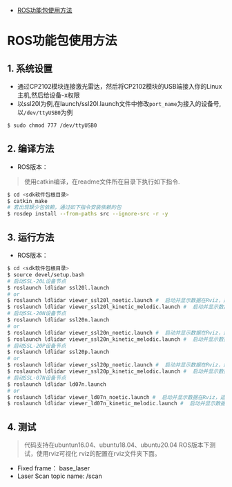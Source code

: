 - [ROS功能包使用方法](#ROS功能包使用方法)
# ROS功能包使用方法
## 1. 系统设置
- 通过CP2102模块连接激光雷达，然后将CP2102模块的USB端接入你的Linux主机,然后给设备-x权限
- 以ssl20l为例,在launch/ssl20l.launch文件中修改`port_name`为接入的设备号,以`/dev/ttyUSB0`为例
```bash
$ sudo chmod 777 /dev/ttyUSB0
```
## 2. 编译方法
- ROS版本：
> 使用catkin编译，在readme文件所在目录下执行如下指令.
```bash
$ cd <sdk软件包根目录>
$ catkin_make
# 若出现缺少包依赖，通过如下指令安装依赖的包
$ rosdep install --from-paths src --ignore-src -r -y
```
## 3. 运行方法
- ROS版本：
```bash
$ cd <sdk软件包根目录>
$ source devel/setup.bash
# 启动SSL-20L设备节点
$ roslaunch ldlidar ssl20l.launch
# or
$ roslaunch ldlidar viewer_ssl20l_noetic.launch #  启动并显示数据在Rviz，适用于ubuntu20.04 noetic
$ roslaunch ldlidar viewer_ssl20l_kinetic_melodic.launch #  启动并显示数据在Rviz，适用于ubuntu16.04 kineitc, ubuntu18.04 melodic
# 启动SSL-20N设备节点
$ roslaunch ldlidar ssl20n.launch
# or
$ roslaunch ldlidar viewer_ssl20n_noetic.launch #  启动并显示数据在Rviz，适用于ubuntu20.04 noetic
$ roslaunch ldlidar viewer_ssl20n_kinetic_melodic.launch #  启动并显示数据在Rviz，适用于ubuntu16.04 kineitc, ubuntu18.04 melodic
# 启动SSL-20P设备节点
$ roslaunch ldlidar ssl20p.launch
# or
$ roslaunch ldlidar viewer_ssl20p_noetic.launch #  启动并显示数据在Rviz，适用于ubuntu20.04 noetic
$ roslaunch ldlidar viewer_ssl20p_kinetic_melodic.launch #  启动并显示数据在Rviz，适用于ubuntu16.04 kineitc, ubuntu18.04 melodic
# 启动SSL-07N设备节点
$ roslaunch ldlidar ld07n.launch
# or
$ roslaunch ldlidar viewer_ld07n_noetic.launch #  启动并显示数据在Rviz，适用于ubuntu20.04 noetic
$ roslaunch ldlidar viewer_ld07n_kinetic_melodic.launch #  启动并显示数据在Rviz，适用于ubuntu16.04 kineitc, ubuntu18.04 melodic
```

## 4. 测试
> 代码支持在ubuntun16.04、ubuntu18.04、ubuntu20.04 ROS版本下测试，使用rviz可视化
> rviz的配置在rviz文件夹下面。
- Fixed frame： base_laser
- Laser Scan topic name: /scan
